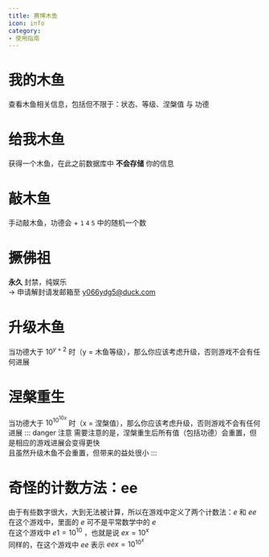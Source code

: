```yaml
---
title: 赛博木鱼
icon: info
category:
- 使用指南
---
```


# 我的木鱼
查看木鱼相关信息，包括但不限于：状态、等级、涅槃值 与 功德

# 给我木鱼
获得一个木鱼，在此之前数据库中 **不会存储** 你的信息

# 敲木鱼
手动敲木鱼，功德会 + `1` `4` `5` 中的随机一个数

# 撅佛祖
**永久** 封禁，纯娱乐<br>
→ 申请解封请发邮箱至 y066ydg5@duck.com

# 升级木鱼
当功德大于 $10^{y+2}$ 时（y = 木鱼等级），那么你应该考虑升级，否则游戏不会有任何进展

# 涅槃重生
当功德大于 $10^{10^{10x}}$ 时（x = 涅槃值），那么你应该考虑升级，否则游戏不会有任何进展
::: danger 注意
需要注意的是，涅槃重生后所有值（包括功德）会重置，但是相应的游戏进展会变得更快<br>
且虽然升级木鱼不会重置，但带来的益处很小
:::

# 奇怪的计数方法：ee
由于有些数字很大，大到无法被计算，所以在游戏中定义了两个计数法：_e_ 和 _ee_
在这个游戏中，里面的 _e_ 可不是平常数学中的 _e_ <br>
在这个游戏中 $e1 = 10^{10}$ ，也就是说 $ex = 10^{x}$ <br>
同样的，在这个游戏中 _ee_ 表示 $eex = 10^{10^{x}}$
